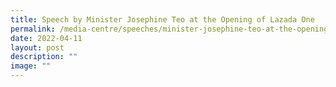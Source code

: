 ```yaml
---
title: Speech by Minister Josephine Teo at the Opening of Lazada One
permalink: /media-centre/speeches/minister-josephine-teo-at-the-opening-of-lazada-one/
date: 2022-04-11
layout: post
description: ""
image: ""
---
```

